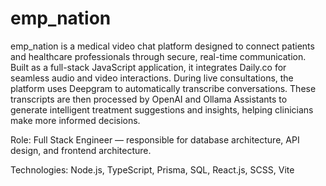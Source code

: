 # emp_nation
emp_nation is a medical video chat platform designed to connect patients and healthcare professionals through secure, real-time communication. Built as a full-stack JavaScript application, it integrates Daily.co for seamless audio and video interactions. During live consultations, the platform uses Deepgram to automatically transcribe conversations. These transcripts are then processed by OpenAI and Ollama Assistants to generate intelligent treatment suggestions and insights, helping clinicians make more informed decisions.

Role: Full Stack Engineer — responsible for database architecture, API design, and frontend architecture.

Technologies: Node.js, TypeScript, Prisma, SQL, React.js, SCSS, Vite
